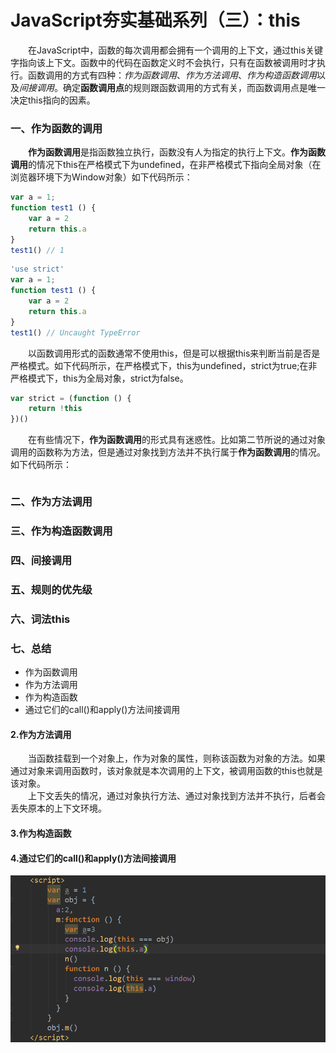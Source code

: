 # JavaScript夯实基础系列（三）：this
&emsp;&emsp;在JavaScript中，函数的每次调用都会拥有一个调用的上下文，通过this关键字指向该上下文。函数中的代码在函数定义时不会执行，只有在函数被调用时才执行。函数调用的方式有四种：*作为函数调用*、*作为方法调用*、*作为构造函数调用*以及*间接调用*。确定**函数调用点**的规则跟函数调用的方式有关，而函数调用点是唯一决定this指向的因素。<br/>
### 一、作为函数的调用
&emsp;&emsp;**作为函数调用**是指函数独立执行，函数没有人为指定的执行上下文。**作为函数调用**的情况下this在严格模式下为undefined，在非严格模式下指向全局对象（在浏览器环境下为Window对象）如下代码所示：<br/>
```js
var a = 1;
function test1 () {
    var a = 2
    return this.a
}
test1() // 1
```
```js
'use strict'
var a = 1;
function test1 () {
    var a = 2
    return this.a
}
test1() // Uncaught TypeError
```
&emsp;&emsp;以函数调用形式的函数通常不使用this，但是可以根据this来判断当前是否是严格模式。如下代码所示，在严格模式下，this为undefined，strict为true;在非严格模式下，this为全局对象，strict为false。<br/>
```js
var strict = (function () {
    return !this
})()
```
&emsp;&emsp;在有些情况下，**作为函数调用**的形式具有迷惑性。比如第二节所说的通过对象调用的函数称为方法，但是通过对象找到方法并不执行属于**作为函数调用**的情况。如下代码所示：<br/>
```js
```
### 二、作为方法调用
### 三、作为构造函数调用
### 四、间接调用
### 五、规则的优先级
### 六、词法this
### 七、总结
* 作为函数调用
* 作为方法调用
* 作为构造函数
* 通过它们的call()和apply()方法间接调用


#### 2.作为方法调用
&emsp;&emsp;当函数挂载到一个对象上，作为对象的属性，则称该函数为对象的方法。如果通过对象来调用函数时，该对象就是本次调用的上下文，被调用函数的this也就是该对象。<br/>
&emsp;&emsp;上下文丢失的情况，通过对象执行方法、通过对象找到方法并不执行，后者会丢失原本的上下文环境。
#### 3.作为构造函数
#### 4.通过它们的call()和apply()方法间接调用

![范例](../image/js/this-1.png)